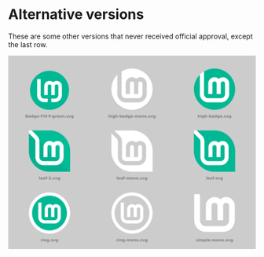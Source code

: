 # Alternative versions
These are some other versions that never received official approval, except the last row.

![preview](names.png)